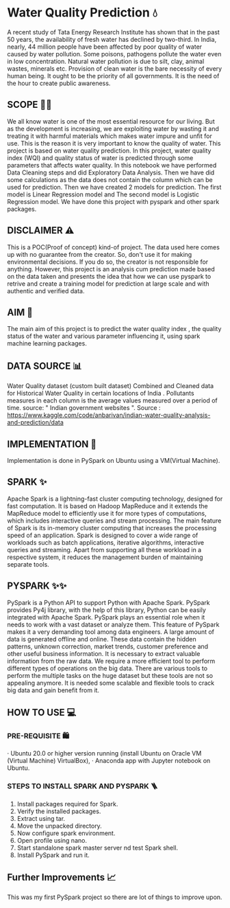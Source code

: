 # Water Quality Prediction 💧


A recent study of Tata Energy Research Institute has shown that in the past 50 years, the availability of fresh water has declined by two-third. In India, nearly, 44 million people have been affected by poor quality of water caused by water pollution. Some poisons, pathogens pollute the water even in low concentration. Natural water pollution is due to silt, clay, animal wastes, minerals etc. Provision of clean water is the bare necessity of every human being. It ought to be the priority of all governments. It is the need of the hour to create public awareness.


## SCOPE ✊🏻
We all know water is one of the most essential resource for our living. But as the development is increasing, we are exploiting water by wasting it and treating it with harmful materials which makes water impure and unfit for use. This is the reason it is very important to know the quality of water. This project is based on water quality prediction. In this project, water quality index (WQI) and quality status of water is predicted through some parameters that affects water quality. In this notebook we have performed Data Cleaning steps and did Exploratory Data Analysis. Then we have did some calculations as the data does not contain the column which can be used for prediction. Then we have created 2 models for prediction. The first model is Linear Regression model and The second model is Logistic Regression model. We have done this project with pyspark and other spark packages.


## DISCLAIMER ⚠️
This is a POC(Proof of concept) kind-of project. The data used here comes up with no guarantee from the creator. So, don't use it for making environmental decisions. If you do so, the creator is not responsible for anything. However, this project is an analysis cum prediction made based on the data taken and presents the idea that how we can use pyspark to retrive and create a training model for prediction at large scale and with authentic and verified data.


## AIM 🏹
The main aim of this project is to predict the water quality index , the quality status of the water and various parameter influencing it, using spark machine learning packages.


## DATA SOURCE 📊
Water Quality dataset (custom built dataset)
Combined and Cleaned data for Historical Water Quality in certain locations of India . Pollutants measures in each column is the average values measured over a period of time. source: " Indian government websites ".
Source : https://www.kaggle.com/code/anbarivan/indian-water-quality-analysis-and-prediction/data

## IMPLEMENTATION 🚀
Implementation is done in PySpark on Ubuntu using a VM(Virtual Machine).


## SPARK ✨
Apache Spark is a lightning-fast cluster computing technology, designed for fast computation. It is based on Hadoop MapReduce and it extends the MapReduce model to efficiently use it for more types of computations, which includes interactive queries and stream processing. The main feature of Spark is its in-memory cluster computing that increases the processing speed of an application. Spark is designed to cover a wide range of workloads such as batch applications, iterative algorithms, interactive queries and streaming. Apart from supporting all these workload in a respective system, it reduces the management burden of maintaining separate tools.


## PYSPARK ✨✨
PySpark is a Python API to support Python with Apache Spark. PySpark provides Py4j library, with the help of this library, Python can be easily integrated with Apache Spark. PySpark plays an essential role when it needs to work with a vast dataset or analyze them. This feature of PySpark makes it a very demanding tool among data engineers. A large amount of data is generated offline and online. These data contain the hidden patterns, unknown correction, market trends, customer preference and other useful business information. It is necessary to extract valuable information from the raw data. We require a more efficient tool to perform different types of operations on the big data. There are various tools to perform the multiple tasks on the huge dataset but these tools are not so appealing anymore. It is needed some scalable and flexible tools to crack big data and gain benefit from it.


## HOW TO USE 💻
### PRE-REQUISITE 🛍️
· Ubuntu 20.0 or higher version running (install Ubuntu on Oracle VM (Virtual Machine) VirtualBox),
· Anaconda app with Jupyter notebook on Ubuntu. 

### STEPS TO INSTALL SPARK AND PYSPARK 🪜
1.  Install packages required for Spark.
2.  Verify the installed packages.
3.  Extract using tar.
4.  Move the unpacked directory.
5.  Now configure spark environment.
6.  Open profile using nano.
7.  Start standalone spark master server nd test Spark shell.
8.  Install PySpark and run it.


## Further Improvements 📈
This was my first PySpark project so there are lot of things to improve upon.
